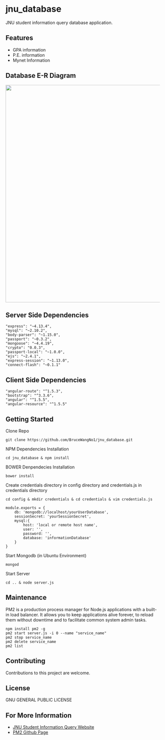# jnu_database

JNU student information query database application.

## Features

- GPA information
- P.E. information
- Mynet Information

## Database E-R Diagram

<img width=710px src="https://github.com/BruceWangNo1/jnu_database/master/public/database_er_diagram.jpg">

## Server Side Dependencies

````
"express": "~4.13.4",
"mysql": "~2.10.2",
"body-parser": "~1.15.0",
"passport": "~0.3.2",
"mongoose": "~4.4.19",
"crypto": "0.0.3",
"passport-local": "~1.0.0",
"ejs": "~2.4.1",
"express-session": "~1.13.0",
"connect-flash": "~0.1.1"
````

## Client Side Dependencies

````
"angular-route": "^1.5.3",
"bootstrap": "^3.3.6",
"angular": "^1.5.5",
"angular-resource": "^1.5.5"
````

## Getting Started

Clone Repo

````
git clone https://github.com/BruceWangNo1/jnu_database.git
````

NPM Dependencies Installation
````
cd jnu_database & npm install
````

BOWER Denpendecies Installation
````
bower install
````

Create credentials directory in config directory and credentials.js in credentials directory
````
cd config & mkdir credentials & cd credentials & vim credentials.js
````
````
module.exports = {
	db: 'mongodb://localhost/yourUserDatabase',
	sessionSecret: 'yourSessionSecret',
	mysql:{
		host: 'local or remote host name',
		user: '',
		password: '',
		database: 'informationDatabase'
	}
}
````

Start Mongodb (in Ubuntu Environment)

````
mongod
````

Start Server

````
cd .. & node server.js
````

## Maintenance

PM2 is a production process manager for Node.js applications with a built-in load balancer. It allows you to keep applications alive forever, to reload them without downtime and to facilitate common system admin tasks.

````
npm install pm2 -g
pm2 start server.js -i 0 --name "service_name"
pm2 stop service_name
pm2 delete service_name
pm2 list
````

## Contributing

Contributions to this project are welcome.

## License

GNU GENERAL PUBLIC LICENSE

## For More Information

* [JNU Student Information Query Website][] 
* [PM2 Github Page][]

[JNU Student Information Query Website]: http://query.pressureandtime.com
[PM2 Github Page]: https://github.com/Unitech/pm2
